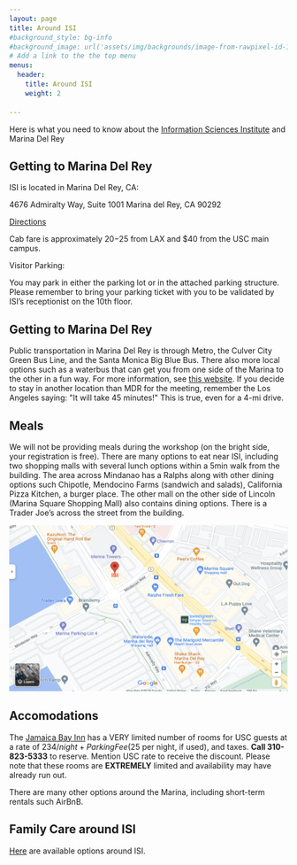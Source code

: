 ```yaml
---
layout: page
title: Around ISI
#background_style: bg-info
#background_image: url('assets/img/backgrounds/image-from-rawpixel-id-1199650-jpeg.jpg')
# Add a link to the the top menu
menus:
  header:
    title: Around ISI
    weight: 2

---
```


Here is what you need to know about the [Information Sciences Institute](https://www.isi.edu/) and Marina Del Rey

## <a name='gettingto'> Getting to Marina Del Rey </a>

ISI is located in Marina Del Rey, CA:

4676 Admiralty Way, Suite 1001
Marina del Rey, CA 90292

[Directions](https://goo.gl/maps/2f9C6U5hdMS3SQut9)

Cab fare is approximately $20-$25 from LAX and $40 from the USC main campus.

Visitor Parking:

You may park in either the parking lot or in the attached parking structure. Please remember to bring your parking ticket with you to be validated by ISI’s receptionist on the 10th floor.


## <a name='gettingaround'> Getting to Marina Del Rey </a>

Public transportation in Marina Del Rey is through Metro, the Culver City Green Bus Line, and the Santa Monica Big Blue Bus. There also more local options such as a waterbus that can get you from one side of the Marina to the other in a fun way. For more information, see [this website](https://visitmdr.com/plan-your-visit/transportation). If you decide to stay in another location than MDR for the meeting, remember the Los Angeles saying: "It will take 45 minutes!" This is true, even for a 4-mi drive. 

## <a name='meals'> Meals </a>

We will not be providing meals during the workshop (on the bright side, your registration is free). There are many options to eat near ISI, including two shopping malls with several lunch options within a 5min walk from the building. The area across Mindanao has a Ralphs along with other dining options such Chipotle, Mendocino Farms (sandwich and salads), California Pizza Kitchen, a burger place. The other mall on the other side of Lincoln (Marina Square Shopping Mall) also contains dining options. There is a Trader Joe’s across the street from the building.

<img src="https://github.com/isi-usc-edu/building-upon-the-earthcube-community/blob/main/assets/img/Map.png?raw=true"  width="600" height="300">

## <a name='hotel'> Accomodations </a>

The [Jamaica Bay Inn](https://www.hilton.com/en/hotels/laxmiup-jamaica-bay-inn-marina-del-rey/?SEO_id=GMB-AMER-UP-LAXMIUP&y_source=1_MTk5NjMxNzEtNzE1LWxvY2F0aW9uLndlYnNpdGU%3D) has a VERY limited number of rooms for USC guests at a rate of $234/night + Parking Fee ($25 per night, if used), and taxes. **Call 310-823-5333** to reserve. Mention USC rate to receive the discount. Please note that these rooms are **EXTREMELY** limited and availability may have already run out.

There are many other options around the Marina, including short-term rentals such AirBnB. 

## <a name='familycare'> Family Care around ISI </a>

[Here](https://winnie.com/search?category=daycares&age=YR_8&near=90292) are available options around ISI. 
